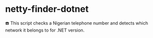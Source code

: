 # netty-finder-dotnet
☎️ This script checks a Nigerian telephone number and detects which network it belongs to for .NET  version.
